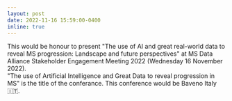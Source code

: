 ```yaml
---
layout: post
date: 2022-11-16 15:59:00-0400
inline: true
---
```


This would be honour to present "The use of AI and great real-world data to reveal MS progression: Landscape and future perspectives" at MS Data Alliance Stakeholder Engagement Meeting 2022 (Wednesday 16 November 2022).
<br/>
"The use of Artificial Intelligence and Great Data to reveal progression in MS" is the title of the conferance. This conference would be Baveno Italy 🇮🇹.